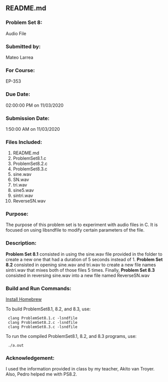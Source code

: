 ## README.md

### Problem Set 8:

Audio File

### Submitted by:
Mateo Larrea

### For Course:
EP-353

### Due Date:
02:00:00 PM on 11/03/2020

### Submission Date:
1:50:00 AM on 11/03/2020

### Files Included:
1. README.md
2. ProblemSet8.1.c
3. ProblemSet8.2.c
4. ProblemSet8.3.c
5. sine.wav
6. SN.wav
7. tri.wav
8. sine5.wav 
9. sintri.wav
10. ReverseSN.wav



### Purpose:
The purpose of this problem set is to experiment with audio files in C. It is focused on using libsndfile to modify certain parameters of the file.
### Description:
**Problem Set 8.1** consisted in using the sine.wav file provided in the folder to create a new one that had a duration of 5 seconds instead of 1. **Problem Set 8.2** consisted in opening sine.wav and tri.wav to create a new file names sintri.wav that mixes both of those files 5 times. Finally, **Problem Set 8.3** consisted in reversing sine.wav into a new file named ReverseSN.wav




### Build and Run Commands:


[Install Homebrew](https://www.datacamp.com/community/tutorials/homebrew-install-use)


To build ProblemSet8.1, 8.2, and 8.3, use:

	 clang ProblemSet8.1.c -lsndfile
	 clang ProblemSet8.2.c -lsndfile
	 clang ProblemSet8.3.c -lsndfile
	 

To run the compiled ProblemSet8.1, 8.2, and 8.3 programs, use: 

	 ./a.out
	

### Acknowledgement:
I used the information provided in class by my teacher, Akito van Troyer. Also, Pedro helped me with PS8.2.